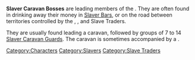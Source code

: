 **Slaver Caravan Bosses** are leading members of the [](03%20-%20Projects%20&%20Wikis/Kenshi/Kenshi%20Wiki/Kenshi%20Wiki%20Template/Slave_Traders.md). They are often found in drinking
away their money in [Slaver Bars](Slaver_Bar.md "wikilink"), or on the road
between territories controlled by the [](03%20-%20Projects%20&%20Wikis/Kenshi/Kenshi%20Wiki/Kenshi%20Wiki%20Template/United_Cities.md), [](Traders_Guild.md), and Slave Traders. 

They are usually found leading a caravan, followed by groups of 7 to 14
[Slaver Caravan Guards](Slaver_Caravan_Guard.md "wikilink"). The caravan is
sometimes accompanied by a [](Slaver_Heavy_Guard.md).

[Category:Characters](Category:Characters "wikilink")
[Category:Slavers](Category:Slavers "wikilink") [Category:Slave
Traders](Category:Slave_Traders "wikilink")